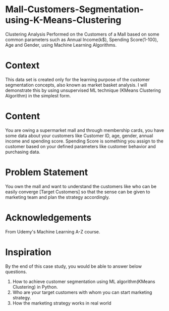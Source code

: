 # Mall-Customers-Segmentation-using-K-Means-Clustering

Clustering Analysis Performed on the Customers of a Mall based on some common parameters such as Annual Income(k$), Spending Score(1-100), Age and Gender, using Machine Learning Algorithms.

# Context
This data set is created only for the learning purpose of the customer segmentation concepts, also known as market basket analysis. I will demonstrate this by using unsupervised ML technique (KMeans Clustering Algorithm) in the simplest form.

# Content
You are owing a supermarket mall and through membership cards, you have some data about your customers like Customer ID, age, gender, annual income and spending score. Spending Score is something you assign to the customer based on your defined parameters like customer behavior and purchasing data.

# Problem Statement 
You own the mall and want to understand the customers like who can be easily converge [Target Customers] so that the sense can be given to marketing team and plan the strategy accordingly.

# Acknowledgements
From Udemy's Machine Learning A-Z course.

# Inspiration
By the end of this case study, you would be able to answer below questions.

1. How to achieve customer segmentation using ML algorithm(KMeans Clustering) in Python. 
2. Who are your target customers with whom you can start marketing strategy.
3. How the marketing strategy works in real world

